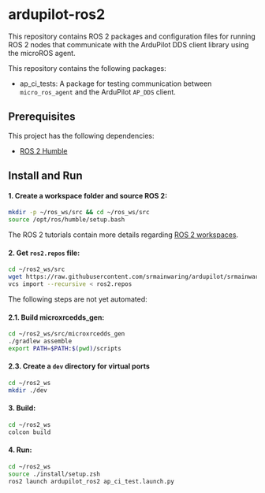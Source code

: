 # ardupilot-ros2

This repository contains ROS 2 packages and configuration files for
running ROS 2 nodes that communicate with the ArduPilot DDS client library
using the microROS agent.

This repository contains the following packages:

- ap_ci_tests: A package for testing communication between `micro_ros_agent` and the ArduPilot `AP_DDS` client.

## Prerequisites

This project has the following dependencies:

- [ROS 2 Humble](https://docs.ros.org/en/humble/Installation/Ubuntu-Install-Debians.html)
   

## Install and Run

#### 1. Create a workspace folder and source ROS 2: 

```bash
mkdir -p ~/ros_ws/src && cd ~/ros_ws/src
source /opt/ros/humble/setup.bash
```

The ROS 2 tutorials contain more details regarding [ROS 2 workspaces](https://docs.ros.org/en/humble/Tutorials/Workspace/Creating-A-Workspace.html).

#### 2. Get `ros2.repos` file:

```bash
cd ~/ros2_ws/src
wget https://raw.githubusercontent.com/srmainwaring/ardupilot/srmainwaring/ddsPrototype/Tools/scripts/ros2/ros2.repos
vcs import --recursive < ros2.repos
```

The following steps are not yet automated:

#### 2.1. Build microxrcedds_gen:

```bash
cd ~/ros2_ws/src/microxrcedds_gen
./gradlew assemble
export PATH=$PATH:$(pwd)/scripts
```

#### 2.3. Create a `dev` directory for virtual ports

```bash
cd ~/ros2_ws
mkdir ./dev
```


#### 3. Build:

```bash
cd ~/ros2_ws
colcon build
```

#### 4. Run:

```bash
cd ~/ros2_ws
source ./install/setup.zsh
ros2 launch ardupilot_ros2 ap_ci_test.launch.py
```
